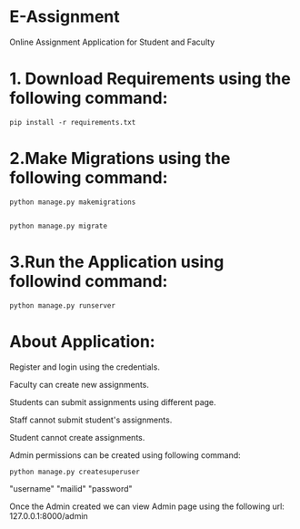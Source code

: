 # E-Assignment

Online Assignment Application for Student and Faculty

# 1. Download Requirements using the following command:

```
pip install -r requirements.txt
```

# 2.Make Migrations using the following command:

```
python manage.py makemigrations


python manage.py migrate
```

# 3.Run the Application using followind command:

```
python manage.py runserver
```

# About Application:

<p>Register and login using the credentials.</p>
<p>Faculty can create new assignments.</p>
<p>Students can submit assignments using different page.</p>
<p>Staff cannot submit student's assignments.</p>
<p>Student cannot create assignments.</p>

Admin permissions can be created using following command:

```
python manage.py createsuperuser
```

"username"
"mailid"
"password"

Once the Admin created we can view Admin page using the following url:
127.0.0.1:8000/admin
